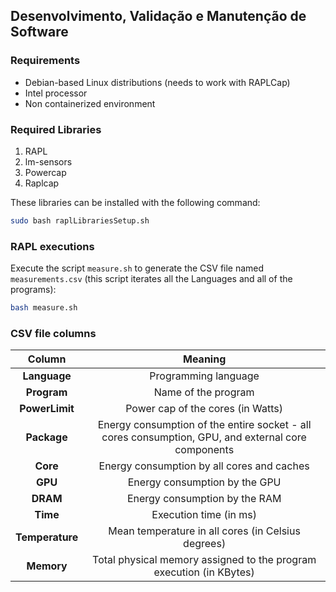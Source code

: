 ## Desenvolvimento, Validação e Manutenção de Software

### Requirements
- Debian-based Linux distributions (needs to work with RAPLCap)
- Intel processor
- Non containerized environment

### Required Libraries
1. RAPL
2. lm-sensors
3. Powercap
4. Raplcap

These libraries can be installed with the following command:

```bash
sudo bash raplLibrariesSetup.sh
```

### RAPL executions

Execute the script `measure.sh` to generate the CSV file named `measurements.csv` (this script iterates all the Languages and all of the programs):

```bash
bash measure.sh
```

### CSV file columns

|      Column      |                        Meaning                                                                     |
|:----------------:|:--------------------------------------------------------------------------------------------------:|
|    **Language**  | Programming language                                                                               |
|    **Program**   | Name of the program                                                                                |
|  **PowerLimit**  | Power cap of the cores (in Watts)                                                                  |
|    **Package**   | Energy consumption of the entire socket - all cores consumption, GPU, and external core components |
|     **Core**     | Energy consumption by all cores and caches                                                         |
|     **GPU**      | Energy consumption by the GPU                                                                      |
|     **DRAM**     | Energy consumption by the RAM                                                                      |
|     **Time**     | Execution time (in ms)                                                                             |
| **Temperature**  | Mean temperature in all cores (in Celsius degrees)                                                 |
|    **Memory**    | Total physical memory assigned to the program execution (in KBytes)                                |
